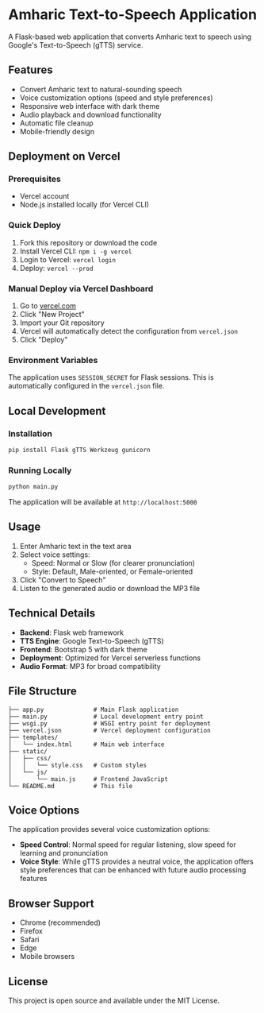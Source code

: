 # Amharic Text-to-Speech Application

A Flask-based web application that converts Amharic text to speech using Google's Text-to-Speech (gTTS) service.

## Features

- Convert Amharic text to natural-sounding speech
- Voice customization options (speed and style preferences)
- Responsive web interface with dark theme
- Audio playback and download functionality
- Automatic file cleanup
- Mobile-friendly design

## Deployment on Vercel

### Prerequisites
- Vercel account
- Node.js installed locally (for Vercel CLI)

### Quick Deploy
1. Fork this repository or download the code
2. Install Vercel CLI: `npm i -g vercel`
3. Login to Vercel: `vercel login`
4. Deploy: `vercel --prod`

### Manual Deploy via Vercel Dashboard
1. Go to [vercel.com](https://vercel.com)
2. Click "New Project"
3. Import your Git repository
4. Vercel will automatically detect the configuration from `vercel.json`
5. Click "Deploy"

### Environment Variables
The application uses `SESSION_SECRET` for Flask sessions. This is automatically configured in the `vercel.json` file.

## Local Development

### Installation
```bash
pip install Flask gTTS Werkzeug gunicorn
```

### Running Locally
```bash
python main.py
```

The application will be available at `http://localhost:5000`

## Usage

1. Enter Amharic text in the text area
2. Select voice settings:
   - Speed: Normal or Slow (for clearer pronunciation)
   - Style: Default, Male-oriented, or Female-oriented
3. Click "Convert to Speech"
4. Listen to the generated audio or download the MP3 file

## Technical Details

- **Backend**: Flask web framework
- **TTS Engine**: Google Text-to-Speech (gTTS)
- **Frontend**: Bootstrap 5 with dark theme
- **Deployment**: Optimized for Vercel serverless functions
- **Audio Format**: MP3 for broad compatibility

## File Structure

```
├── app.py              # Main Flask application
├── main.py             # Local development entry point
├── wsgi.py             # WSGI entry point for deployment
├── vercel.json         # Vercel deployment configuration
├── templates/
│   └── index.html      # Main web interface
├── static/
│   ├── css/
│   │   └── style.css   # Custom styles
│   └── js/
│       └── main.js     # Frontend JavaScript
└── README.md           # This file
```

## Voice Options

The application provides several voice customization options:

- **Speed Control**: Normal speed for regular listening, slow speed for learning and pronunciation
- **Voice Style**: While gTTS provides a neutral voice, the application offers style preferences that can be enhanced with future audio processing features

## Browser Support

- Chrome (recommended)
- Firefox
- Safari
- Edge
- Mobile browsers

## License

This project is open source and available under the MIT License.